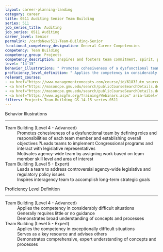 ```yaml
---
layout: career-planning-landing
category: career
title: 0511 Auditing Senior Team Building
series: 511
job_series_title: Auditing
job_series: 0511 Auditing
career_level: Senior
permalink: /cardsNew/511-Team-Building-Senior
functional_competency_designation: General Career Competencies
competency: Team Building
competency_group: Projects
competency_description: Inspires and fosters team commitment, spirit, pride, and trust; facilitates cooperation and motivates team members to accomplish group goals
level: "14-15"
behavior_illustrations: " Promotes cohesiveness of a dysfunctional team by defining roles and responsibilities of each team member and establishing overall objectives ?Leads teams to implement Congressional programs and interact with legislative representatives  Motivates agency-wide team by assigning work based on team member skill level and area of interest ?  Leads a team to address controversial agency-wide legislative and regulatory policy issues  Inspires interagency team to accomplish long-term strategic goals"
proficiency_level_definition: " Applies the competency in considerably difficult situations  Generally requires little or no guidance  Demonstrates broad understanding of concepts and processes ?  Applies the competency in exceptionally difficult situations  Serves as a key resource and advises others  Demonstrates comprehensive, expert understanding of concepts and processes"
relevant_courses: 
- <a href="https://www.managementconcepts.com/course/id/6183?utm_source=CFOportal&utm_medium=listing&utm_campaign=CFOTTEP&utm_id=23FM" aria-label="Leading And Managing High-Performing Project Teams - https://www.managementconcepts.com/course/id/6183?utm_source=CFOportal&utm_medium=listing&utm_campaign=CFOTTEP&utm_id=23FM">Leading And Managing High-Performing Project Teams</a>, Management Concepts
- <a href="https://masoncpe.gmu.edu/search/publicCourseSearchDetails.do?method=load&courseId=2409052" aria-label="PEBU 0408 Building and Managing Effective Teams - https://masoncpe.gmu.edu/search/publicCourseSearchDetails.do?method=load&courseId=2409052">PEBU 0408 Building and Managing Effective Teams</a>, George Mason University
- <a href="https://masoncpe.gmu.edu/search/publicCourseSearchDetails.do?method=load&courseId=2409054" aria-label="PEBU 0421 Building High Performance Teams - https://masoncpe.gmu.edu/search/publicCourseSearchDetails.do?method=load&courseId=2409054">PEBU 0421 Building High Performance Teams</a>, George Mason University
- <a href="https://www.agacgfm.org/Training/Webinars.aspx" aria-label="Webinar - Leadership - https://www.agacgfm.org/Training/Webinars.aspx">Webinar - Leadership</a>, AGA
filters: Projects-Team-Building GS-14-15 series-0511
---
```


<div class="desktop:grid-col-6 margin-y-3">
  <div class="border-top-2 bg-white padding-3 shadow-5 height-full members-hover border-1px button-border border-top-blue radius-lg">
    <p class="text-bold label-color font-size-21">Behavior Illustrations</p>
    <hr class="hr-green"/>
    <dl class="text-base card-content-color"><dt>Team Building (Level 4 - Advanced)</dt><dd>Promotes cohesiveness of a dysfunctional team by defining roles and responsibilities of each team member and establishing overall objectives ?Leads teams to implement Congressional programs and interact with legislative representatives </dd><dd>Motivates agency-wide team by assigning work based on team member skill level and area of interest</dd><dt>Team Building (Level 5 - Expert)</dt><dd>Leads a team to address controversial agency-wide legislative and regulatory policy issues </dd><dd>Inspires interagency team to accomplish long-term strategic goals</dd></dl>
  </div>
</div>
<div class="desktop:grid-col-6 margin-y-3">
  <div class="border-top-2 bg-white padding-3 shadow-5 height-full members-hover border-1px button-border border-top-blue radius-lg">
    <p class="text-bold label-color font-size-21">Proficiency Level Definition</p>
     <hr class="hr-green"/>
    <dl class="text-base card-content-color"><dt>Team Building (Level 4 - Advanced)</dt><dd>Applies the competency in considerably difficult situations </dd><dd>Generally requires little or no guidance </dd><dd>Demonstrates broad understanding of concepts and processes</dd><dt>Team Building (Level 5 - Expert)</dt><dd>Applies the competency in exceptionally difficult situations </dd><dd>Serves as a key resource and advises others </dd><dd>Demonstrates comprehensive, expert understanding of concepts and processes</dd></dl>
  </div>
</div>